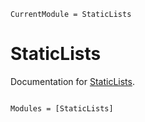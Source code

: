 ```@meta
CurrentModule = StaticLists
```

# StaticLists

Documentation for [StaticLists](https://github.com/Tokazama/StaticLists.jl).

```@index
```

```@autodocs
Modules = [StaticLists]
```
